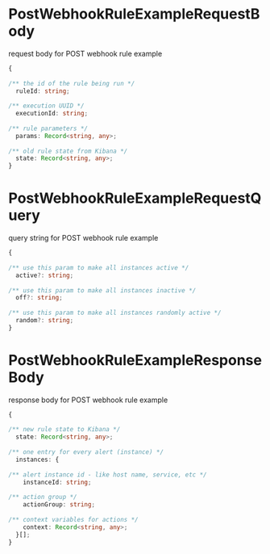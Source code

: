 # PostWebhookRuleExampleRequestBody

request body for POST webhook rule example

```typescript
{
  
/** the id of the rule being run */
  ruleId: string;
  
/** execution UUID */
  executionId: string;
  
/** rule parameters */
  params: Record<string, any>;
  
/** old rule state from Kibana */
  state: Record<string, any>;
}
```

# PostWebhookRuleExampleRequestQuery

query string for POST webhook rule example

```typescript
{
  
/** use this param to make all instances active */
  active?: string;
  
/** use this param to make all instances inactive */
  off?: string;
  
/** use this param to make all instances randomly active */
  random?: string;
}
```

# PostWebhookRuleExampleResponseBody

response body for POST webhook rule example

```typescript
{
  
/** new rule state to Kibana */
  state: Record<string, any>;
  
/** one entry for every alert (instance) */
  instances: {
    
/** alert instance id - like host name, service, etc */
    instanceId: string;
    
/** action group */
    actionGroup: string;
    
/** context variables for actions */
    context: Record<string, any>;
  }[];
}
```
